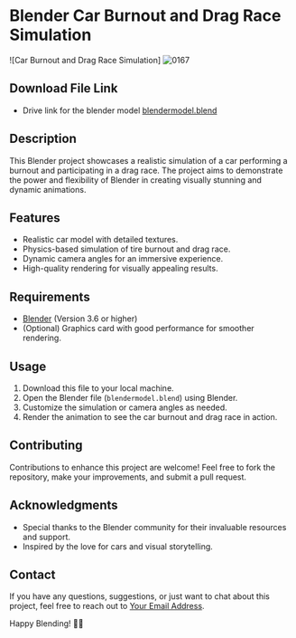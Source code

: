 # Blender Car Burnout and Drag Race Simulation

![Car Burnout and Drag Race Simulation]
![0167](https://github.com/AdnanKhan29/Car-Burnout/assets/102600483/cb4cb02c-4a33-4d33-b042-40905908b91d)

 ## Download File Link

 - Drive link for the blender model [blendermodel.blend](https://drive.google.com/file/d/1Mkppn-lYcBTQRQBdgs8biH_w9SRnPilp/view?usp=drive_link)

## Description

This Blender project showcases a realistic simulation of a car performing a burnout and participating in a drag race. The project aims to demonstrate the power and flexibility of Blender in creating visually stunning and dynamic animations.

## Features

- Realistic car model with detailed textures.
- Physics-based simulation of tire burnout and drag race.
- Dynamic camera angles for an immersive experience.
- High-quality rendering for visually appealing results.

## Requirements

- [Blender](https://www.blender.org/) (Version 3.6 or higher)
- (Optional) Graphics card with good performance for smoother rendering.

## Usage

1. Download this file to your local machine.
2. Open the Blender file (`blendermodel.blend`) using Blender.
3. Customize the simulation or camera angles as needed.
4. Render the animation to see the car burnout and drag race in action.

## Contributing

Contributions to enhance this project are welcome! Feel free to fork the repository, make your improvements, and submit a pull request.


## Acknowledgments

- Special thanks to the Blender community for their invaluable resources and support.
- Inspired by the love for cars and visual storytelling.

## Contact

If you have any questions, suggestions, or just want to chat about this project, feel free to reach out to [Your Email Address](2100031677cseh@gmail.com).

Happy Blending! 🚗💨
